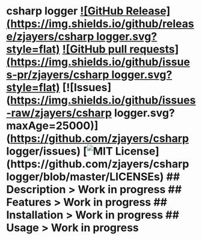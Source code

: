 # csharp logger [![GitHub Release](https://img.shields.io/github/release/zjayers/csharp logger.svg?style=flat)]() [![GitHub pull requests](https://img.shields.io/github/issues-pr/zjayers/csharp logger.svg?style=flat)]() [![Issues](https://img.shields.io/github/issues-raw/zjayers/csharp logger.svg?maxAge=25000)](https://github.com/zjayers/csharp logger/issues) [![MIT License](https://img.shields.io/apm/l/atomic-ui.svg?)](https://github.com/zjayers/csharp logger/blob/master/LICENSEs) ## Description > Work in progress ## Features > Work in progress ## Installation > Work in progress ## Usage > Work in progress
